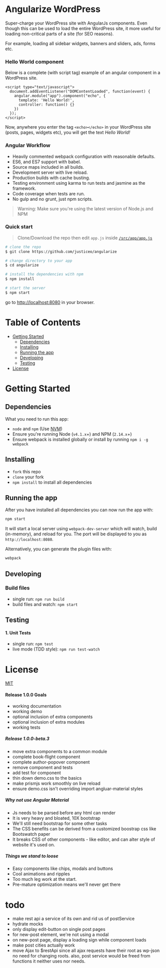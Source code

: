 # Angularize WordPress

Super-charge your WordPress site with AngularJs components. Even though this can be used to load the entire WordPress site, it more useful for loading non-critical parts of a site (for SEO reasons). 

For example, loading all sidebar widgets, banners and sliders, ads, forms etc. 

### Hello World component
Below is a complete (with script tag) example of an angular component in a WordPress site.
```
<script type="text/javascript">
  document.addEventListener("DOMContentLoaded", function(event) {
    angular.module("app").component("echo", {
      template: 'Hello World!',
      controller: function() {}
    })
  });
</script>
```
Now, anywhere you enter the tag `<echo></echo>` in your WordPress site (posts, pages, widgets etc), you will get the text *Hello World!*


### Angular Workflow
* Heavily commented webpack configuration with reasonable defaults.
* ES6, and ES7 support with babel.
* Source maps included in all builds.
* Development server with live reload.
* Production builds with cache busting.
* Testing environment using karma to run tests and jasmine as the framework.
* Code coverage when tests are run.
* No gulp and no grunt, just npm scripts.

>Warning: Make sure you're using the latest version of Node.js and NPM

### Quick start

> Clone/Download the repo then edit `app.js` inside [`/src/app/app.js`](/src/app/app.js)

```bash
# clone the repo
$ git clone https://github.com/justiceo/angularize

# change directory to your app
$ cd angularize

# install the dependencies with npm
$ npm install

# start the server
$ npm start
```

go to [http://localhost:8080](http://localhost:8080) in your browser.

# Table of Contents

* [Getting Started](#getting-started)
    * [Dependencies](#dependencies)
    * [Installing](#installing)
    * [Running the app](#running-the-app)
    * [Developing](#developing)
    * [Testing](#testing)
* [License](#license)

# Getting Started

## Dependencies

What you need to run this app:
* `node` and `npm` (Use [NVM](https://github.com/creationix/nvm))
* Ensure you're running Node (`v4.1.x`+) and NPM (`2.14.x`+)
* Ensure webpack is installed globally or install by running `npm i -g webpack`

## Installing

* `fork` this repo
* `clone` your fork
* `npm install` to install all dependencies

## Running the app

After you have installed all dependencies you can now run the app with:
```bash
npm start
```
It will start a local server using `webpack-dev-server` which will watch, build (in-memory), and reload for you. The port will be displayed to you as `http://localhost:8080`.

Alternatively, you can generate the plugin files with:
```bash
webpack
```

## Developing

### Build files

* single run: `npm run build`
* build files and watch: `npm start`

## Testing

#### 1. Unit Tests

* single run: `npm test`
* live mode (TDD style): `npm run test-watch`

# License

[MIT](/LICENSE)


#### Release 1.0.0 Goals
- working documentation
- working demo
- optional inclusion of extra components
- optional inclusion of extra modules
- working tests

##### Release 1.0.0-beta.3
- move extra components to a common module
- complete book-flight component
- complete author-popover component
- remove <app> component and tests
- add test for <recent-post> component
- thin down demo.css to the basics
- make prismjs work smoothly on live reload
- ensure demo.css isn't overriding import angluar-material styles

##### Why not use Angular Material
- Js needs to be parsed before any html can render
- It is very heavy and bloated, 10X bootstrap
- We'll still need bootstrap for some other tasks
- The CSS benefits can be derived from a customized boostrap css like Bootswatch paper
- It breaks CSS of other components - like editor, and can alter style of website it's used on.


##### Things we stand to loose
- Easy components like chips, modals and buttons
- Cool animations and ripples
- Too much leg work at the start.
- Pre-mature optimization  means we'll never get there


todo
====
- make rest api a service of its own and rid us of postService
- hydrate mocks
- only display edit-button on single post pages
- for new-post element, we're not using a modal
- on new-post page, display a loading sign while component loads
- make post cities actually work
- move Ajax to $restApi since all ajax requests have their root as wp-json no need for changing roots.
    also, post service would be freed from functions it neither uses nor needs.
